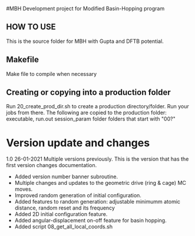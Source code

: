 #MBH
Development project for Modified Basin-Hopping program


## HOW TO USE
This is the source folder for MBH with Gupta and DFTB potential.

## Makefile
Make file to compile when necessary

## Creating or copying into a production folder


Run 20_create_prod_dir.sh to create a production directory/folder.
Run your jobs from there.
The following are copied to the production folder:
executable, run.out
session_param folder
folders that start with "00?"


# Version update and changes

1.0
26-01-2021
Multiple versions previously. This is the version that has the first version changes documentation.
+ Added version number banner subroutine.
+ Multiple changes and updates to the geometric drive (ring & cage) MC moves.
+ Improved random generation of initial configuration.
+ Added features to random generation: adjustable minimumm atomic distance, random reset and its frequency
+ Added 2D initial configuration feature.
+ Added angular-displacement on-off feature for basin hopping.
+ Added script 08_get_all_local_coords.sh

